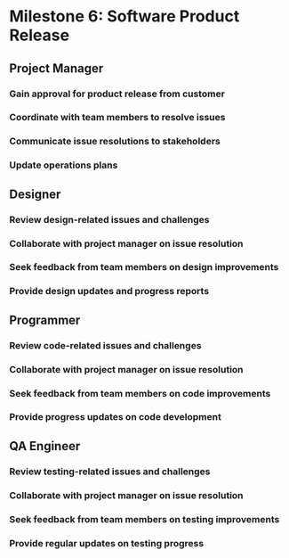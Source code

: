 # Milestone 6: Software Product Release

## Project Manager
### Gain approval for product release from customer
### Coordinate with team members to resolve issues
### Communicate issue resolutions to stakeholders
### Update operations plans

## Designer
### Review design-related issues and challenges
### Collaborate with project manager on issue resolution
### Seek feedback from team members on design improvements
### Provide design updates and progress reports

## Programmer
### Review code-related issues and challenges
### Collaborate with project manager on issue resolution
### Seek feedback from team members on code improvements
### Provide progress updates on code development

## QA Engineer
### Review testing-related issues and challenges
### Collaborate with project manager on issue resolution
### Seek feedback from team members on testing improvements
### Provide regular updates on testing progress
